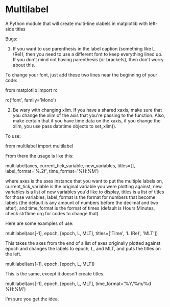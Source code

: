 # Multilabel
A Python module that will create multi-line xlabels in matplotlib with left-side titles

Bugs:

1.  If you want to use parenthesis in the label caption (something like L (Re)), then you need to use a different font to keep everything lined up. If you don't mind not having parenthesis (or brackets), then don't worry about this.

  To change your font, just add these two lines near the beginning of your code:

  from matplotlib import rc
  
  rc('font', family='Mono')
  
2.  Be wary with changing xlim. If you have a shared xaxis, make sure that you change the xlim of the axis that you're passing to the function. Also, make certain that if you have time data on the xaxis, if you change the xlim, you use pass datetime objects to set_xlim().

To use:

from multilabel import multilabel

From there the usage is like this:

multilabel(axes, current_tick_variable, new_variables, titles=[], label_format='%.2f', time_format='%H:%M')

where axes is the axes instance that you want to put the multiple labels on, current_tick_variable is the original variable you were plotting against, new variables is a list of new variables you'd like to display, titles is a list of titles for those variables, label_format is the format for numbers that become labels (the default is any amount of numbers before the decimal and two after), and time_format is the format of times (default is Hours:Minutes, check strftime.org for codes to change that).

Here are some examples of use:

multilabel(axs[-1], epoch, [epoch, L, MLT], titles=['Time', 'L (Re)', 'MLT'])

This takes the axes from the end of a list of axes originally plotted against epoch and changes the labels to epoch, L, and MLT, and puts the titles on the left.

multilabel(axs[-1], epoch, [epoch, L, MLT])

This is the same, except it doesn't create titles.

multilabel(axs[-1], epoch, [epoch, L, MLT], time_format='%Y/%m/%d %H:%M')

I'm sure you get the idea.

